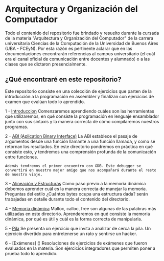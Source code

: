 # Arquitectura y Organización del Computador
 
Todo el contenido del repositorio fue brindado y resuelto durante la cursada de la materia "Arquitectura y Organización del Computador" de la carrera universitaria Ciencias de la Computación de la Universidad de Buenos Aires (UBA - FCEyN). Por esta razón es pertinente aclarar que en las documentaciones encontrarán referencias al campus universitario (el cuál era el canal oficial de comunicación entre docentes y alumnado) o a las clases que se dictaron presencialmente. 

## ¿Qué encontraré en este repositorio? 

Este repositorio consiste en una colección de ejercicios que parten de la introducción a la programación en assembler y finalizan con ejercicios de examen que evalúan todo lo aprendido. 

1 - [Introduccion]()
    Comenzaremos aprendiendo cuáles son las herramientas que utilizaremos, en qué consiste la programación en lenguaje ensamblador junto con sus sintaxis y la manera correcta de cómo compilaremos nuestros programas.

2 - [ABI (Aplication Binary Interface)]()
    La ABI establece el pasaje de argumentos desde una función llamante a una función llamada, y como se retornan los resultados. En este directorio pondremos en práctica en qué consiste esto, y tendremos una comprensión profunda de la comunicación entre funciones. 

    Además tendremos el primer encuentro con GDB. Este debugger se convertirá en nuestro mejor amigo que nos acompañará durante el resto de nuestro viaje. 

3 - [Alineación y Estructuras]()
    Como paso previo a la memoria dinámica debemos aprender cuál es la manera correcta de manejar la memoria. Preguntas del estilo ¿Cuántos bytes ocupa una estructura dada? serán trabajadas en detalle durante todo el contenido del directorio. 
    
4 - [Memoria dinámica]()
    Malloc, calloc, free son algunas de las palabras más utilizadas en este directorio. Aprenderemos en qué consiste la memoria dinámica, por qué es útil y cuál es la forma correcta de manipularla. 

5 - [Pila]()
    Se presenta un ejercicio que invita a analizar de cerca la pila. Un ejercicio divertido para entretenerse un rato y sentirse un hacker.
    
6 - [Exámenes] ()
    Resoluciones de ejercicios de exámenes que fueron evaluados en la materia. Son ejercicios integradores que permiten poner a prueba todo lo aprendido.
